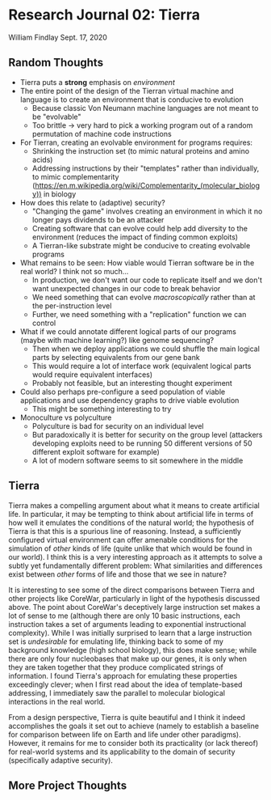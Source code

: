 # Research Journal 02: Tierra

William Findlay
Sept. 17, 2020

## Random Thoughts

- Tierra puts a **strong** emphasis on *environment*
- The entire point of the design of the Tierran virtual machine and language is to create an environment that is conducive to evolution
    - Because classic Von Neumann machine languages are not meant to be "evolvable"
    - Too brittle -> very hard to pick a working program out of a random permutation of machine code instructions
- For Tierran, creating an evolvable environment for programs requires:
    - Shrinking the instruction set (to mimic natural proteins and amino acids)
    - Addressing instructions by their "templates" rather than individually, to mimic complementarity (https://en.m.wikipedia.org/wiki/Complementarity_(molecular_biology)) in biology
- How does this relate to (adaptive) security?
    - "Changing the game" involves creating an environment in which it no longer pays dividends to be an attacker
    - Creating software that can evolve could help add diversity to the environment (reduces the impact of finding common exploits)
    - A Tierran-like substrate might be conducive to creating evolvable programs
- What remains to be seen: How viable would Tierran software be in the real world? I think not so much...
    - In production, we don't want our code to replicate itself and we don't want unexpected changes in our code to break behavior
    - We need something that can evolve *macroscopically* rather than at the per-instruction level
    - Further, we need something with a "replication" function we can control
- What if we could annotate different logical parts of our programs (maybe with machine learning?) like genome sequencing?
    - Then when we deploy applications we could shuffle the main logical parts by selecting equivalents from our gene bank
    - This would require a lot of interface work (equivalent logical parts would require equivalent interfaces)
    - Probably not feasible, but an interesting thought experiment
- Could also perhaps pre-configure a seed population of viable applications and use dependency graphs to drive viable evolution
    - This might be something interesting to try
- Monoculture vs polyculture
    - Polyculture is bad for security on an individual level
    - But paradoxically it is better for security on the group level (attackers developing exploits need to be running 50 different versions of 50 different exploit software for example)
    - A lot of modern software seems to sit somewhere in the middle

## Tierra

Tierra makes a compelling argument about what it means to create artificial
life. In particular, it may be tempting to think about artificial life in terms
of how well it emulates the conditions of the natural world; the hypothesis of
Tierra is that this is a spurious line of reasoning. Instead, a sufficiently
configured virtual environment can offer amenable conditions for the simulation
of *other* kinds of life (quite unlike that which would be found in our world).
I think this is a very interesting approach as it attempts to solve a subtly yet
fundamentally different problem: What similarities and differences exist between
*other* forms of life and those that we see in nature?

It is interesting to see some of the direct comparisons between Tierra and other
projects like CoreWar, particularly in light of the hypothesis discussed above.
The point about CoreWar's deceptively large instruction set makes a lot of sense
to me (although there are only 10 basic instructions, each instruction takes
a set of arguments leading to exponential instructional complexity). While I was
initially surprised to learn that a large instruction set is *undesirable* for
emulating life, thinking back to some of my background knowledge (high school
biology), this does make sense; while there are only four nucleobases that make
up our genes, it is only when they are taken together that they produce
complicated strings of information. I found Tierra's approach for emulating
these properties exceedingly clever; when I first read about the idea of
template-based addressing, I immediately saw the parallel to molecular
biological interactions in the real world.

From a design perspective, Tierra is quite beautiful and I think it indeed
accomplishes the goals it set out to achieve (namely to establish a baseline for
comparison between life on Earth and life under other paradigms). However, it
remains for me to consider both its practicality (or lack thereof) for
real-world systems and its applicability to the domain of security (specifically
adaptive security).

## More Project Thoughts
